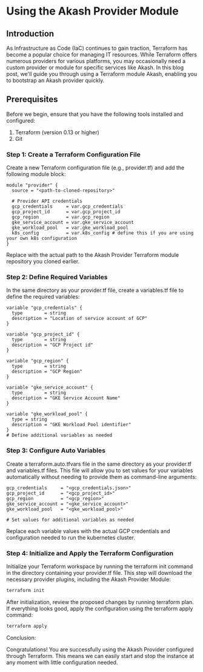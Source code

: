 # Using the Akash Provider Module

## Introduction

As Infrastructure as Code (IaC) continues to gain traction, Terraform has become a popular choice for managing IT resources. While Terraform offers numerous providers for various platforms, you may occasionally need a custom provider or module for specific services like Akash. In this blog post, we'll guide you through using a Terraform module Akash, enabling you to bootstrap an Akash provider quickly.

## Prerequisites

Before we begin, ensure that you have the following tools installed and configured:

1. Terraform (version 0.13 or higher)
2. Git

### Step 1: Create a Terraform Configuration File

Create a new Terraform configuration file (e.g., provider.tf) and add the following module block:

```hcl
module "provider" {
  source = "<path-to-cloned-repository>"

  # Provider API credentials
  gcp_credentials     = var.gcp_credentials
  gcp_project_id      = var.gcp_project_id
  gcp_region          = var.gcp_region
  gke_service_account = var.gke_service_account
  gke_workload_pool   = var.gke_workload_pool
  k8s_config          = var.k8s_config # define this if you are using your own k8s configuration
}
```

Replace <path-to-cloned-repository> with the actual path to the Akash Provider Terraform module repository you cloned earlier.

### Step 2: Define Required Variables

In the same directory as your provider.tf file, create a variables.tf file to define the required variables:

```hcl
variable "gcp_credentials" {
  type        = string
  description = "Location of service account of GCP"
}

variable "gcp_project_id" {
  type        = string
  description = "GCP Project id"
}

variable "gcp_region" {
  type        = string
  description = "GCP Region"
}

variable "gke_service_account" {
  type        = string
  description = "GKE Service Account Name"
}

variable "gke_workload_pool" {
  type = string
  description = "GKE Workload Pool identifier"
}
# Define additional variables as needed
```

### Step 3: Configure Auto Variables

Create a terraform.auto.tfvars file in the same directory as your provider.tf and variables.tf files. This file will allow you to set values for your variables automatically without needing to provide them as command-line arguments:

```hcl
gcp_credentials     = "<gcp_credentials.json>"
gcp_project_id      = "<gcp_project_id>"
gcp_region          = "<gcp_region>"
gke_service_account = "<gke_service_account>"
gke_workload_pool   = "<gke_workload_pool>"

# Set values for additional variables as needed
```

Replace each variable values with the actual GCP credentials and configuration needed to run the kubernetes cluster.

### Step 4: Initialize and Apply the Terraform Configuration

Initialize your Terraform workspace by running the terraform init command in the directory containing your provider.tf file. This step will download the necessary provider plugins, including the Akash Provider Module:

```sh
terraform init
```

After initialization, review the proposed changes by running terraform plan. If everything looks good, apply the configuration using the terraform apply command:

```sh
terraform apply
```

Conclusion:

Congratulations! You are successfully using the Akash Provider configured through Terraform. This means we can easily start and stop the instance at any moment with little configuration needed.